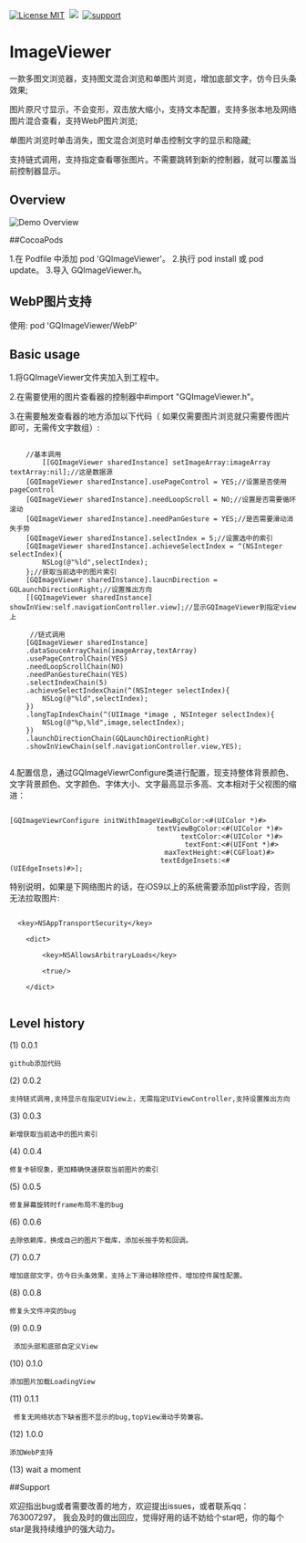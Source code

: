 [![License MIT](https://img.shields.io/badge/license-MIT-green.svg?style=flat)](https://raw.githubusercontent.com/angelcs1990/GQImageViewer/master/LICENSE)&nbsp;
[![](https://img.shields.io/badge/platform-iOS-brightgreen.svg)](http://cocoapods.org/?q=GQImageViewer)&nbsp;
[![support](https://img.shields.io/badge/support-iOS6.0%2B-blue.svg)](https://www.apple.com/nl/ios/)&nbsp;
# ImageViewer
一款多图文浏览器，支持图文混合浏览和单图片浏览，增加底部文字，仿今日头条效果;

图片原尺寸显示，不会变形，双击放大缩小，支持文本配置，支持多张本地及网络图片混合查看，支持WebP图片浏览;

单图片浏览时单击消失，图文混合浏览时单击控制文字的显示和隐藏;

支持链式调用，支持指定查看哪张图片。不需要跳转到新的控制器，就可以覆盖当前控制器显示。

## Overview

![Demo Overview](https://github.com/g763007297/ImageViewer/blob/master/Screenshot/demo.gif)

##CocoaPods

1.在 Podfile 中添加 pod 'GQImageViewer'。
2.执行 pod install 或 pod update。
3.导入 GQImageViewer.h。

## WebP图片支持
 
使用: pod 'GQImageViewer/WebP'

## Basic usage

1.将GQImageViewer文件夹加入到工程中。

2.在需要使用的图片查看器的控制器中#import "GQImageViewer.h"。

3.在需要触发查看器的地方添加以下代码（
如果仅需要图片浏览就只需要传图片即可，无需传文字数组）:

```objc

    //基本调用
        [[GQImageViewer sharedInstance] setImageArray:imageArray textArray:nil];//这是数据源
    [GQImageViewer sharedInstance].usePageControl = YES;//设置是否使用pageControl
    [GQImageViewer sharedInstance].needLoopScroll = NO;//设置是否需要循环滚动
    [GQImageViewer sharedInstance].needPanGesture = YES;//是否需要滑动消失手势
    [GQImageViewer sharedInstance].selectIndex = 5;//设置选中的索引
    [GQImageViewer sharedInstance].achieveSelectIndex = ^(NSInteger selectIndex){
        NSLog(@"%ld",selectIndex);
    };//获取当前选中的图片索引
    [GQImageViewer sharedInstance].laucnDirection = GQLaunchDirectionRight;//设置推出方向
    [[GQImageViewer sharedInstance] showInView:self.navigationController.view];//显示GQImageViewer到指定view上

	 //链式调用
    [GQImageViewer sharedInstance]
    .dataSouceArrayChain(imageArray,textArray)
    .usePageControlChain(YES)
    .needLoopScrollChain(NO)
    .needPanGestureChain(YES)
    .selectIndexChain(5)
    .achieveSelectIndexChain(^(NSInteger selectIndex){
        NSLog(@"%ld",selectIndex);
    })
    .longTapIndexChain(^(UIImage *image , NSInteger selectIndex){
        NSLog(@"%p,%ld",image,selectIndex);
    })
    .launchDirectionChain(GQLaunchDirectionRight)
    .showInViewChain(self.navigationController.view,YES);
  
```

4.配置信息，通过GQImageViewrConfigure类进行配置，现支持整体背景颜色、文字背景颜色、文字颜色、字体大小、文字最高显示多高、文本相对于父视图的缩进：

```objc

[GQImageViewrConfigure initWithImageViewBgColor:<#(UIColor *)#>
                                    textViewBgColor:<#(UIColor *)#>
                                          textColor:<#(UIColor *)#>
                                           textFont:<#(UIFont *)#>
                                      maxTextHeight:<#(CGFloat)#>
                                     textEdgeInsets:<#(UIEdgeInsets)#>];

```

  特别说明，如果是下网络图片的话，在iOS9以上的系统需要添加plist字段，否则无法拉取图片:
  
```objc
  
  <key>NSAppTransportSecurity</key>
  
	<dict>
	
		<key>NSAllowsArbitraryLoads</key>
		
		<true/>
		
	</dict>
	
``` 
	
## Level history
	
(1) 0.0.1

	github添加代码
	
(2) 0.0.2

	支持链式调用,支持显示在指定UIView上，无需指定UIViewController,支持设置推出方向

(3) 0.0.3

	新增获取当前选中的图片索引

(4) 0.0.4

	修复卡顿现象，更加精确快速获取当前图片的索引

(5) 0.0.5

	修复屏幕旋转时frame布局不准的bug

(6) 0.0.6

    去除依赖库，换成自己的图片下载库，添加长按手势和回调。

(7) 0.0.7

	增加底部文字，仿今日头条效果，支持上下滑动移除控件，增加控件属性配置。

(8) 0.0.8

    修复头文件冲突的bug

(9) 0.0.9

	 添加头部和底部自定义View

(10) 0.1.0
 
    添加图片加载LoadingView
 
(11) 0.1.1

	 修复无网络状态下缺省图不显示的bug,topView滑动手势兼容。
 
(12) 1.0.0

	添加WebP支持
 
(13) wait a moment

##Support

欢迎指出bug或者需要改善的地方，欢迎提出issues，或者联系qq：763007297， 我会及时的做出回应，觉得好用的话不妨给个star吧，你的每个star是我持续维护的强大动力。
